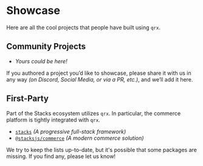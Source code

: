 # Showcase

Here are all the cool projects that people have built using `qrx`.

## Community Projects

- _Yours could be here!_

If you authored a project you’d like to showcase, please share it with us in any way _(on Discord, Social Media, or via a PR, etc.)_, and we’ll add it here.

## First-Party

Part of the Stacks ecosystem utilizes `qrx`. In particular, the commerce platform is tightly integrated with `qrx`.

- [`stacks`](https://github.com/stacksjs/stacks) _(A progressive full-stack framework)_
- [`@stacksjs/commerce`](https://github.com/stacksjs/stacks) _(A modern commerce solution)_

We try to keep the lists up-to-date, but it's possible that some packages are missing. If you find any, please let us know!
